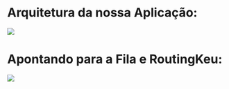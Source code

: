 # Arquitetura da nossa Aplicação:
<img src="https://user-images.githubusercontent.com/63434009/147356993-c5935cc0-3548-4409-97f0-fd54d98e493c.PNG"/>

# Apontando para a Fila e RoutingKeu:
<img src="https://user-images.githubusercontent.com/63434009/147509899-fa2c7e92-b1de-477d-aed9-a2d5bb143d42.png"/>
